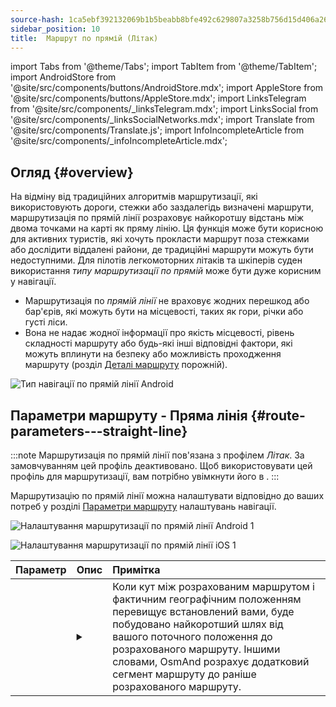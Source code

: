 ```yaml
---
source-hash: 1ca5ebf392132069b1b5beabb8bfe492c629807a3258b756d15d406a2613de59
sidebar_position: 10
title:  Маршрут по прямій (Літак)
---
```

import Tabs from '@theme/Tabs';
import TabItem from '@theme/TabItem';
import AndroidStore from '@site/src/components/buttons/AndroidStore.mdx';
import AppleStore from '@site/src/components/buttons/AppleStore.mdx';
import LinksTelegram from '@site/src/components/_linksTelegram.mdx';
import LinksSocial from '@site/src/components/_linksSocialNetworks.mdx';
import Translate from '@site/src/components/Translate.js';
import InfoIncompleteArticle from '@site/src/components/_infoIncompleteArticle.mdx';


<InfoIncompleteArticle/>


## Огляд {#overview}

На відміну від традиційних алгоритмів маршрутизації, які використовують дороги, стежки або заздалегідь визначені маршрути, маршрутизація по прямій лінії розраховує найкоротшу відстань між двома точками на карті як пряму лінію. Ця функція може бути корисною для активних туристів, які хочуть прокласти маршрут поза стежками або дослідити віддалені райони, де традиційні маршрути можуть бути недоступними. Для пілотів легкомоторних літаків та шкіперів суден використання *типу маршрутизації по прямій* може бути дуже корисним у навігації.

<!-- ![Straight line Navigation example Android 1](@site/static/img/navigation/routing/straight_line_routing_andr_1.png) ![Straight line Navigation example Android 1](@site/static/img/navigation/routing/straight_line_routing_andr_2.png)  -->

- Маршрутизація по *прямій лінії* не враховує жодних перешкод або бар'єрів, які можуть бути на місцевості, таких як гори, річки або густі ліси.
- Вона не надає жодної інформації про якість місцевості, рівень складності маршруту або будь-які інші відповідні фактори, які можуть вплинути на безпеку або можливість проходження маршруту (розділ [Деталі маршруту](../setup/route-details.md) порожній).

![Тип навігації по прямій лінії Android](@site/static/img/navigation/routing/straight_line_routing_andr.png)


## Параметри маршруту - Пряма лінія {#route-parameters---straight-line}

:::note
Маршрутизація по прямій лінії пов'язана з профілем *Літак*. За замовчуванням цей профіль деактивовано. Щоб використовувати цей профіль для маршрутизації, вам потрібно увімкнути його в *<Translate android="true" ids="shared_string_menu,shared_string_settings,application_profiles"/>*.
:::

Маршрутизацію по прямій лінії можна налаштувати відповідно до ваших потреб у розділі [Параметри маршруту](../guidance/navigation-settings.md#route-parameters) налаштувань навігації.

<Tabs groupId="operating-systems" queryString="current-os">

<TabItem value="android" label="Android">

![Налаштування маршрутизації по прямій лінії Android 1](@site/static/img/navigation/routing/aircraft_routing_andr.png)

</TabItem>

<TabItem value="ios" label="iOS">

![Налаштування маршрутизації по прямій лінії iOS 1](@site/static/img/navigation/routing/straight_line_ios.png)

</TabItem>

</Tabs>

| Параметр | Опис | Примітка |
|:------------|:---------------|:---------------|
| *<Translate android="true" ids="recalc_angle_dialog_title"/>* |  <details><summary> <Translate android="true" ids="recalc_angle_dialog_descr"/>  </summary>![Перерахунок маршруту по прямій лінії Android](@site/static/img/navigation/routing/straight_line_recalculation_andr.png) </details>  | Коли кут між розрахованим маршрутом і фактичним географічним положенням перевищує встановлений вами, буде побудовано найкоротший шлях від вашого поточного положення до розрахованого маршруту. Іншими словами, OsmAnd розрахує додатковий сегмент маршруту до раніше розрахованого маршруту. |